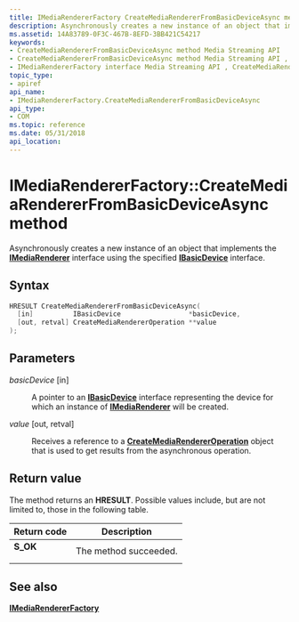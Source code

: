 ```yaml
---
title: IMediaRendererFactory CreateMediaRendererFromBasicDeviceAsync method
description: Asynchronously creates a new instance of an object that implements the IMediaRenderer interface using the specified IBasicDevice interface.
ms.assetid: 14A83789-0F3C-467B-8EFD-3BB421C54217
keywords:
- CreateMediaRendererFromBasicDeviceAsync method Media Streaming API
- CreateMediaRendererFromBasicDeviceAsync method Media Streaming API , IMediaRendererFactory interface
- IMediaRendererFactory interface Media Streaming API , CreateMediaRendererFromBasicDeviceAsync method
topic_type:
- apiref
api_name:
- IMediaRendererFactory.CreateMediaRendererFromBasicDeviceAsync
api_type:
- COM
ms.topic: reference
ms.date: 05/31/2018
api_location: 
---
```


# IMediaRendererFactory::CreateMediaRendererFromBasicDeviceAsync method

Asynchronously creates a new instance of an object that implements the [**IMediaRenderer**](imediarenderer.md) interface using the specified [**IBasicDevice**](ibasicdevice.md) interface.

## Syntax


```C++
HRESULT CreateMediaRendererFromBasicDeviceAsync(
  [in]          IBasicDevice                 *basicDevice,
  [out, retval] CreateMediaRendererOperation **value
);
```



## Parameters

<dl> <dt>

*basicDevice* \[in\]
</dt> <dd>

A pointer to an [**IBasicDevice**](ibasicdevice.md) interface representing the device for which an instance of [**IMediaRenderer**](imediarenderer.md) will be created.

</dd> <dt>

*value* \[out, retval\]
</dt> <dd>

Receives a reference to a [**CreateMediaRendererOperation**](createmediarendereroperation.md) object that is used to get results from the asynchronous operation.

</dd> </dl>

## Return value

The method returns an **HRESULT**. Possible values include, but are not limited to, those in the following table.



| Return code                                                                          | Description                      |
|--------------------------------------------------------------------------------------|----------------------------------|
| <dl> <dt>**S\_OK**</dt> </dl> | The method succeeded.<br/> |



 

## See also

<dl> <dt>

[**IMediaRendererFactory**](https://msdn.microsoft.com/library/Hh828924(v=VS.85).aspx)
</dt> </dl>

 

 





